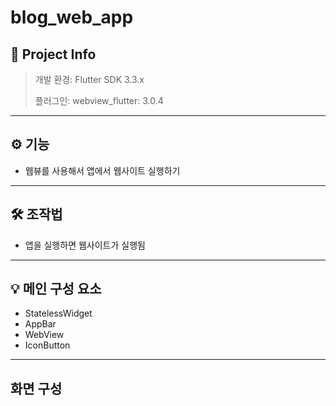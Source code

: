 # blog_web_app

## 📃 Project Info
> 개발 환경: Flutter SDK 3.3.x
>
> 플러그인: webview_flutter: 3.0.4

***

## ⚙️ 기능
- 웹뷰를 사용해서 앱에서 웹사이트 실행하기

***

## 🛠️ 조작법
- 앱을 실행하면 웹사이트가 실행됨

***

## 💡 메인 구성 요소
- StatelessWidget
- AppBar
- WebView
- IconButton

***

## 화면 구성

